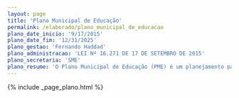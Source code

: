 ```yaml
---
layout: page
title: 'Plano Municipal de Educação'
permalink: /elaborado/plano_municipal_de_educacao
plano_date_inicio: '9/17/2015'
plano_date_fim: '12/31/2025'
plano_gestao: 'Fernando Haddad'
plano_administracao: 'LEI Nº 16.271 DE 17 DE SETEMBRO DE 2015'
plano_secretaria: 'SME'
plano_resume: 'O Plano Municipal de Educação (PME) é um planejamento participativo com duração de 10 anos, construído por meio de amplo debate com a sociedade. O atual PME, em vigor até 2025, estabelece 13 metas e 14 diretrizes para orientar o planejamento educacional na cidade de São Paulo. Entre as metas estão a ampliação do investimento público em educação, a garantia de uma relação adequada entre alunos e professores, e o fomento à qualidade da Educação Básica. As diretrizes incluem a superação do analfabetismo, a universalização do acesso à escola e a promoção da cidadania e da igualdade educacional. Uma das metas do PME era a elaboração dos Planos Regionais de Educação, processo concluído em 2018, cujos documentos podem ser acessados no site da Secretaria Municipal da Educação.'
---
```

<div>
{% include _page_plano.html %}
</div>
